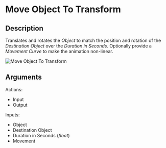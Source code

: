 # Move Object To Transform

## Description

Translates and rotates the _Object_ to match the position and rotation of the _Destination Object_ over the _Duration in Seconds_. Optionally provide a _Movement Curve_ to make the animation non-linear.

![Move Object To Transform](../../.gitbook/assets/images/scripting/objects-transform/move-object-to-transform.png)

## Arguments

Actions:

* Input
* Output

Inputs:

* Object
* Destination Object
* Duration in Seconds (_float_)
* Movement

